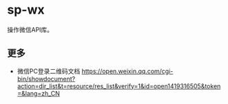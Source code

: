# sp-wx

操作微信API库。


## 更多

 - 微信PC登录二维码文档
https://open.weixin.qq.com/cgi-bin/showdocument?action=dir_list&t=resource/res_list&verify=1&id=open1419316505&token=&lang=zh_CN
